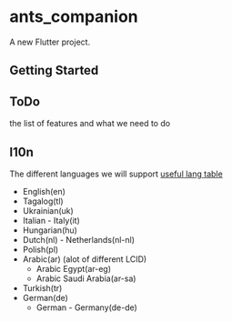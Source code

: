 # ants_companion

A new Flutter project.

## Getting Started

## ToDo

the list of features and what we need to do

## l10n

The different languages we will support
[useful lang table](https://www.science.co.il/language/Locale-codes.php)

- English(en)
- Tagalog(tl)
- Ukrainian(uk)
- Italian - Italy(it)
- Hungarian(hu)
- Dutch(nl) - Netherlands(nl-nl)
- Polish(pl)
- Arabic(ar) (alot of different LCID)
  - Arabic Egypt(ar-eg)
  - Arabic Saudi Arabia(ar-sa)
- Turkish(tr)
- German(de)
  - German - Germany(de-de)
